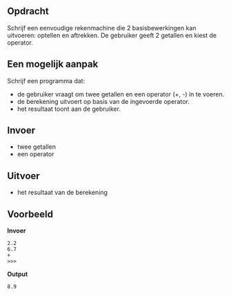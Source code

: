 ## Opdracht
Schrijf een eenvoudige rekenmachine die 2 basisbewerkingen kan uitvoeren: optellen en aftrekken.
De gebruiker geeft 2 getallen en kiest de operator.

## Een mogelijk aanpak
Schrijf een programma dat:

- de gebruiker vraagt om twee getallen en een operator (+, -) in te voeren.
- de berekening uitvoert op basis van de ingevoerde operator.
- het resultaat toont aan de gebruiker.

## Invoer
- twee getallen
- een operator

## Uitvoer
- het resultaat van de berekening

## Voorbeeld
**Invoer**

```
2.2
6.7
+
>>> 
```
**Output**

```
8.9
```